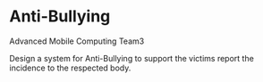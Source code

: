 # Anti-Bullying
Advanced Mobile Computing Team3


Design a system for Anti-Bullying to support the victims report the incidence to the respected body.
